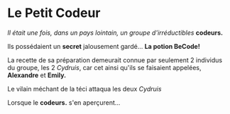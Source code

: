 # Le Petit Codeur

*Il était une fois, dans un pays lointain, un groupe d'irréductibles* **__codeurs.__**

Ils possédaient un **secret** jalousement gardé... **__La potion BeCode!__**

La recette de sa préparation demeurait connue par seulement 2 individus du groupe, les 2 *Cydruis*, car cet ainsi qu'ils se faisaient appelées, **Alexandre** et **Emily.**

Le vilain méchant de la téci attaqua les deux *Cydruis*

Lorsque le **__codeurs.__** s'en aperçurent...
